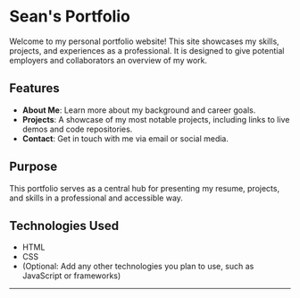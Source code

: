 # Sean's Portfolio

Welcome to my personal portfolio website! This site showcases my skills, projects, and experiences as a professional. It is designed to give potential employers and collaborators an overview of my work.

## Features
- **About Me**: Learn more about my background and career goals.
- **Projects**: A showcase of my most notable projects, including links to live demos and code repositories.
- **Contact**: Get in touch with me via email or social media.

## Purpose
This portfolio serves as a central hub for presenting my resume, projects, and skills in a professional and accessible way.

## Technologies Used
- HTML
- CSS
- (Optional: Add any other technologies you plan to use, such as JavaScript or frameworks)

---
